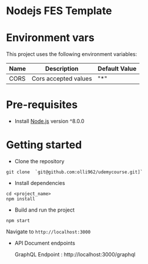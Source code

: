 # Nodejs FES Template

# Environment vars

This project uses the following environment variables:

| Name | Description          | Default Value |
| ---- | -------------------- | ------------- |
| CORS | Cors accepted values | "\*"          |

# Pre-requisites

- Install [Node.js](https://nodejs.org/en/) version ^8.0.0

# Getting started

- Clone the repository

```
git clone  `git@github.com:olli962/udemycourse.git]`
```

- Install dependencies

```
cd <project_name>
npm install
```

- Build and run the project

```
npm start
```

Navigate to `http://localhost:3000`

- API Document endpoints

  GraphQL Endpoint : http://localhost:3000/graphql
